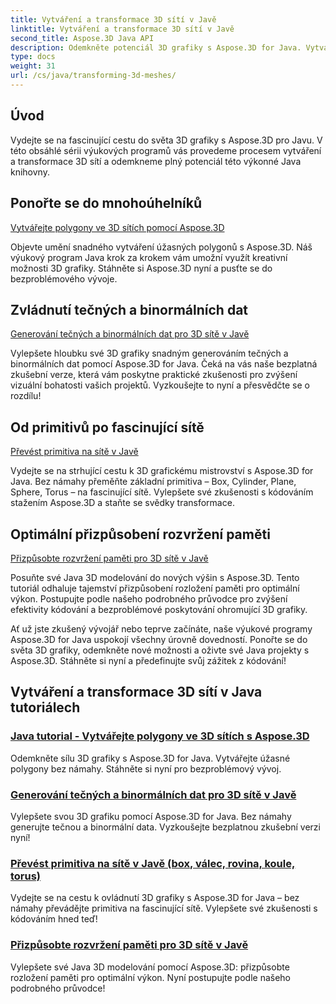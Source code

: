 ```yaml
---
title: Vytváření a transformace 3D sítí v Javě
linktitle: Vytváření a transformace 3D sítí v Javě
second_title: Aspose.3D Java API
description: Odemkněte potenciál 3D grafiky s Aspose.3D for Java. Vytvářejte, transformujte a optimalizujte sítě bez námahy. Vylepšete své zkušenosti s kódováním pomocí našich výukových programů.
type: docs
weight: 31
url: /cs/java/transforming-3d-meshes/
---
```


## Úvod

Vydejte se na fascinující cestu do světa 3D grafiky s Aspose.3D pro Javu. V této obsáhlé sérii výukových programů vás provedeme procesem vytváření a transformace 3D sítí a odemkneme plný potenciál této výkonné Java knihovny.

## Ponořte se do mnohoúhelníků 
[Vytvářejte polygony ve 3D sítích pomocí Aspose.3D](./create-polygons-in-meshes/)

Objevte umění snadného vytváření úžasných polygonů s Aspose.3D. Náš výukový program Java krok za krokem vám umožní využít kreativní možnosti 3D grafiky. Stáhněte si Aspose.3D nyní a pusťte se do bezproblémového vývoje.

## Zvládnutí tečných a binormálních dat
[Generování tečných a binormálních dat pro 3D sítě v Javě](./generate-tangent-binormal-data/)

Vylepšete hloubku své 3D grafiky snadným generováním tečných a binormálních dat pomocí Aspose.3D for Java. Čeká na vás naše bezplatná zkušební verze, která vám poskytne praktické zkušenosti pro zvýšení vizuální bohatosti vašich projektů. Vyzkoušejte to nyní a přesvědčte se o rozdílu!

## Od primitivů po fascinující sítě 
[Převést primitiva na sítě v Javě](./convert-primitives-to-meshes/)

Vydejte se na strhující cestu k 3D grafickému mistrovství s Aspose.3D for Java. Bez námahy přeměňte základní primitiva – Box, Cylinder, Plane, Sphere, Torus – na fascinující sítě. Vylepšete své zkušenosti s kódováním stažením Aspose.3D a staňte se svědky transformace.

## Optimální přizpůsobení rozvržení paměti 
[Přizpůsobte rozvržení paměti pro 3D sítě v Javě](./customize-mesh-memory-layout/)

Posuňte své Java 3D modelování do nových výšin s Aspose.3D. Tento tutoriál odhaluje tajemství přizpůsobení rozložení paměti pro optimální výkon. Postupujte podle našeho podrobného průvodce pro zvýšení efektivity kódování a bezproblémové poskytování ohromující 3D grafiky.

Ať už jste zkušený vývojář nebo teprve začínáte, naše výukové programy Aspose.3D for Java uspokojí všechny úrovně dovedností. Ponořte se do světa 3D grafiky, odemkněte nové možnosti a oživte své Java projekty s Aspose.3D. Stáhněte si nyní a předefinujte svůj zážitek z kódování!
## Vytváření a transformace 3D sítí v Java tutoriálech
### [Java tutorial - Vytvářejte polygony ve 3D sítích s Aspose.3D](./create-polygons-in-meshes/)
Odemkněte sílu 3D grafiky s Aspose.3D for Java. Vytvářejte úžasné polygony bez námahy. Stáhněte si nyní pro bezproblémový vývoj.
### [Generování tečných a binormálních dat pro 3D sítě v Javě](./generate-tangent-binormal-data/)
Vylepšete svou 3D grafiku pomocí Aspose.3D for Java. Bez námahy generujte tečnou a binormální data. Vyzkoušejte bezplatnou zkušební verzi nyní!
### [Převést primitiva na sítě v Javě (box, válec, rovina, koule, torus)](./convert-primitives-to-meshes/)
Vydejte se na cestu k ovládnutí 3D grafiky s Aspose.3D for Java – bez námahy převádějte primitiva na fascinující sítě. Vylepšete své zkušenosti s kódováním hned teď!
### [Přizpůsobte rozvržení paměti pro 3D sítě v Javě](./customize-mesh-memory-layout/)
Vylepšete své Java 3D modelování pomocí Aspose.3D: přizpůsobte rozložení paměti pro optimální výkon. Nyní postupujte podle našeho podrobného průvodce!